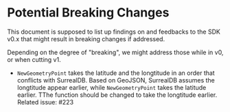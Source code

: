 # Potential Breaking Changes

This document is supposed to list up findings on and feedbacks to the SDK v0.x that might result in breaking changes if addressed.

Depending on the degree of "breaking", we might address those while in v0, or when cutting v1.

- `NewGeometryPoint` takes the latitude and the longtitude in an order that conflicts with SurrealDB. Based on GeoJSON, SurrealDB assumes the longtitude appear earlier, while `NewGeometryPoint` takes the latitude earlier. TThe function should be changed to take the longtitude earlier. Related issue: #223
